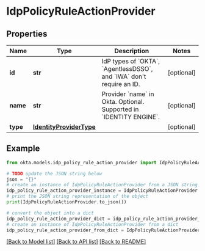 # IdpPolicyRuleActionProvider


## Properties

Name | Type | Description | Notes
------------ | ------------- | ------------- | -------------
**id** | **str** | IdP types of &#x60;OKTA&#x60;, &#x60;AgentlessDSSO&#x60;, and &#x60;IWA&#x60; don&#39;t require an ID. | [optional] 
**name** | **str** | Provider &#x60;name&#x60; in Okta. Optional. Supported in &#x60;IDENTITY ENGINE&#x60;. | [optional] 
**type** | [**IdentityProviderType**](IdentityProviderType.md) |  | [optional] 

## Example

```python
from okta.models.idp_policy_rule_action_provider import IdpPolicyRuleActionProvider

# TODO update the JSON string below
json = "{}"
# create an instance of IdpPolicyRuleActionProvider from a JSON string
idp_policy_rule_action_provider_instance = IdpPolicyRuleActionProvider.from_json(json)
# print the JSON string representation of the object
print(IdpPolicyRuleActionProvider.to_json())

# convert the object into a dict
idp_policy_rule_action_provider_dict = idp_policy_rule_action_provider_instance.to_dict()
# create an instance of IdpPolicyRuleActionProvider from a dict
idp_policy_rule_action_provider_from_dict = IdpPolicyRuleActionProvider.from_dict(idp_policy_rule_action_provider_dict)
```
[[Back to Model list]](../README.md#documentation-for-models) [[Back to API list]](../README.md#documentation-for-api-endpoints) [[Back to README]](../README.md)


